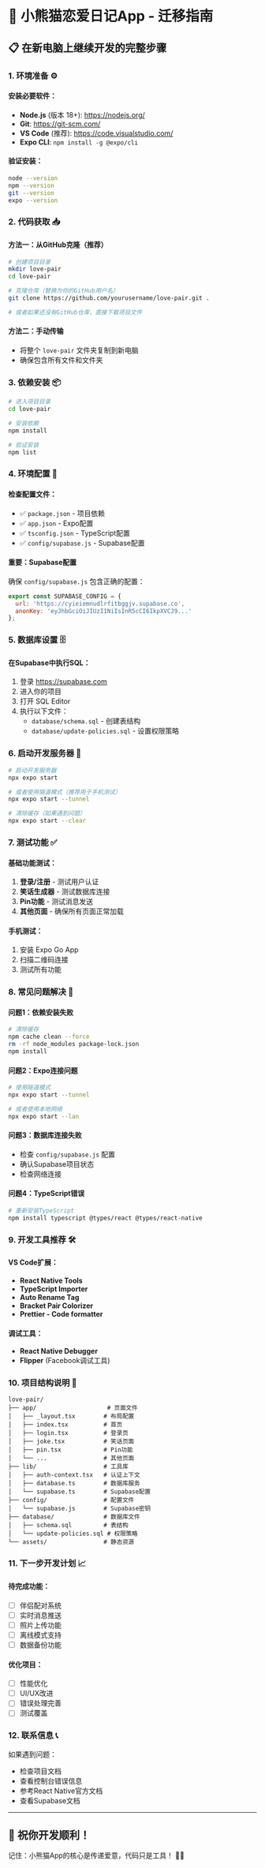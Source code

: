 # 🚀 小熊猫恋爱日记App - 迁移指南

## 📋 在新电脑上继续开发的完整步骤

### 1. **环境准备** ⚙️

#### 安装必要软件：
- **Node.js** (版本 18+): https://nodejs.org/
- **Git**: https://git-scm.com/
- **VS Code** (推荐): https://code.visualstudio.com/
- **Expo CLI**: `npm install -g @expo/cli`

#### 验证安装：
```bash
node --version
npm --version
git --version
expo --version
```

### 2. **代码获取** 📥

#### 方法一：从GitHub克隆（推荐）
```bash
# 创建项目目录
mkdir love-pair
cd love-pair

# 克隆仓库（替换为你的GitHub用户名）
git clone https://github.com/yourusername/love-pair.git .

# 或者如果还没有GitHub仓库，直接下载项目文件
```

#### 方法二：手动传输
- 将整个 `love-pair` 文件夹复制到新电脑
- 确保包含所有文件和文件夹

### 3. **依赖安装** 📦

```bash
# 进入项目目录
cd love-pair

# 安装依赖
npm install

# 验证安装
npm list
```

### 4. **环境配置** 🔧

#### 检查配置文件：
- ✅ `package.json` - 项目依赖
- ✅ `app.json` - Expo配置
- ✅ `tsconfig.json` - TypeScript配置
- ✅ `config/supabase.js` - Supabase配置

#### 重要：Supabase配置
确保 `config/supabase.js` 包含正确的配置：
```javascript
export const SUPABASE_CONFIG = {
  url: 'https://cyieiemnudlrfitbggjv.supabase.co',
  anonKey: 'eyJhbGciOiJIUzI1NiIsInR5cCI6IkpXVCJ9...'
};
```

### 5. **数据库设置** 🗄️

#### 在Supabase中执行SQL：
1. 登录 https://supabase.com
2. 进入你的项目
3. 打开 SQL Editor
4. 执行以下文件：
   - `database/schema.sql` - 创建表结构
   - `database/update-policies.sql` - 设置权限策略

### 6. **启动开发服务器** 🚀

```bash
# 启动开发服务器
npx expo start

# 或者使用隧道模式（推荐用于手机测试）
npx expo start --tunnel

# 清除缓存（如果遇到问题）
npx expo start --clear
```

### 7. **测试功能** ✅

#### 基础功能测试：
1. **登录/注册** - 测试用户认证
2. **笑话生成器** - 测试数据库连接
3. **Pin功能** - 测试消息发送
4. **其他页面** - 确保所有页面正常加载

#### 手机测试：
1. 安装 Expo Go App
2. 扫描二维码连接
3. 测试所有功能

### 8. **常见问题解决** 🔧

#### 问题1：依赖安装失败
```bash
# 清除缓存
npm cache clean --force
rm -rf node_modules package-lock.json
npm install
```

#### 问题2：Expo连接问题
```bash
# 使用隧道模式
npx expo start --tunnel

# 或者使用本地网络
npx expo start --lan
```

#### 问题3：数据库连接失败
- 检查 `config/supabase.js` 配置
- 确认Supabase项目状态
- 检查网络连接

#### 问题4：TypeScript错误
```bash
# 重新安装TypeScript
npm install typescript @types/react @types/react-native
```

### 9. **开发工具推荐** 🛠️

#### VS Code扩展：
- **React Native Tools**
- **TypeScript Importer**
- **Auto Rename Tag**
- **Bracket Pair Colorizer**
- **Prettier - Code formatter**

#### 调试工具：
- **React Native Debugger**
- **Flipper** (Facebook调试工具)

### 10. **项目结构说明** 📁

```
love-pair/
├── app/                    # 页面文件
│   ├── _layout.tsx        # 布局配置
│   ├── index.tsx          # 首页
│   ├── login.tsx          # 登录页
│   ├── joke.tsx           # 笑话页面
│   ├── pin.tsx            # Pin功能
│   └── ...                # 其他页面
├── lib/                   # 工具库
│   ├── auth-context.tsx   # 认证上下文
│   ├── database.ts        # 数据库服务
│   └── supabase.ts        # Supabase配置
├── config/                # 配置文件
│   └── supabase.js        # Supabase密钥
├── database/              # 数据库文件
│   ├── schema.sql         # 表结构
│   └── update-policies.sql # 权限策略
└── assets/                # 静态资源
```

### 11. **下一步开发计划** 📈

#### 待完成功能：
- [ ] 伴侣配对系统
- [ ] 实时消息推送
- [ ] 照片上传功能
- [ ] 离线模式支持
- [ ] 数据备份功能

#### 优化项目：
- [ ] 性能优化
- [ ] UI/UX改进
- [ ] 错误处理完善
- [ ] 测试覆盖

### 12. **联系信息** 📞

如果遇到问题：
- 检查项目文档
- 查看控制台错误信息
- 参考React Native官方文档
- 查看Supabase文档

---

## 🎉 祝你开发顺利！

记住：小熊猫App的核心是传递爱意，代码只是工具！
🐼💕
